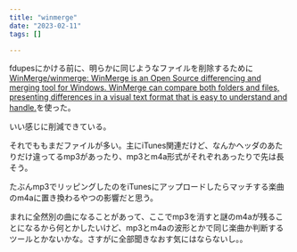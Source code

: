 ```yaml
---
title: "winmerge"
date: "2023-02-11"
tags: []

---
```


fdupesにかける前に、明らかに同じようなファイルを削除するために[WinMerge/winmerge: WinMerge is an Open Source differencing and merging tool for Windows. WinMerge can compare both folders and files, presenting differences in a visual text format that is easy to understand and handle.](https://github.com/WinMerge/winmerge)を使った。

いい感じに削減できている。

それでももまだファイルが多い。主にiTunes関連だけど、なんかヘッダのあたりだけ違ってるmp3があったり、mp3とm4a形式がそれぞれあったりで先は長そう。

たぶんmp3でリッピングしたのをiTunesにアップロードしたらマッチする楽曲のm4aに置き換わるやつの影響だと思う。

まれに全然別の曲になることがあって、ここでmp3を消すと謎のm4aが残ることになるから何とかしたいけど、mp3とm4aの波形とかで同じ楽曲か判断するツールとかないかな。さすがに全部聞きなおす気にはならないし。。
